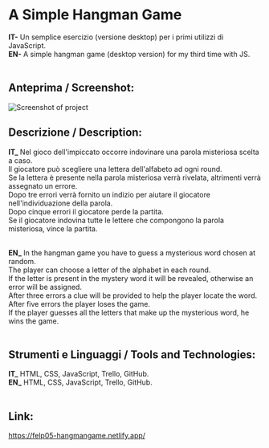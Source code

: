 # A Simple Hangman Game
**IT-** Un semplice esercizio (versione desktop) per i primi utilizzi di JavaScript.<br/>
**EN-** A simple hangman game (desktop version) for my third time with JS.<br/>
<br/>

## Anteprima / Screenshot:
![Screenshot of project](https://github.com/gdfederici/JS_LP03-HangmanGame_01/blob/main/img/screenshot.jpg)

## Descrizione / Description:
**IT_** Nel gioco dell'impiccato occorre indovinare una parola misteriosa scelta a caso.<br/>
Il giocatore può scegliere una lettera dell'alfabeto ad ogni round.<br/>
Se la lettera è presente nella parola misteriosa verrà rivelata, altrimenti verrà assegnato un errore.<br/>
Dopo tre errori verrà fornito un indizio per aiutare il giocatore nell'individuazione della parola.<br/>
Dopo cinque errori il giocatore perde la partita.<br/>
Se il giocatore indovina tutte le lettere che compongono la parola misteriosa, vince la partita.<br/>
<br/>

**EN_**
In the hangman game you have to guess a mysterious word chosen at random.<br/>
The player can choose a letter of the alphabet in each round.<br/>
If the letter is present in the mystery word it will be revealed, otherwise an error will be assigned.<br/>
After three errors a clue will be provided to help the player locate the word.<br/>
After five errors the player loses the game.<br/>
If the player guesses all the letters that make up the mysterious word, he wins the game.<br/>
<br/>

## Strumenti e Linguaggi / Tools and Technologies:
**IT_** HTML, CSS, JavaScript, Trello, GitHub.<br/>
**EN_** HTML, CSS, JavaScript, Trello, GitHub.<br/>
<br/>

## Link:
https://felp05-hangmangame.netlify.app/ <br/>
<br/>
